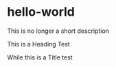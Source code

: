 # hello-world
This is no longer a short description

This is a Heading Test

While this is a Title test
